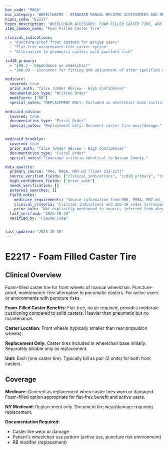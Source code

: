 ```yaml
---
boc_code: "M06A"
boc_category: "WHEELCHAIRS - STANDARD MANUAL RELATED ACCESSORIES AND REPAIRS"
hcpcs_code: "E2217"
hcpcs_description: "WHEELCHAIR ACCESSORY, FOAM FILLED CASTER TIRE, ANY SIZE, EACH"
item_common_name: "Foam Filled Caster Tire"

clinical_indications:
  - "Puncture-proof front casters for active users"
  - "Flat-free maintenance-free caster option"
  - "Alternative to pneumatic casters with puncture risk"

icd10_primary:
  - "Z99.3 - Dependence on wheelchair"
  - "Z46.89 - Encounter for fitting and adjustment of other specified devices"

medicare:
  covered: true
  prior_auth: "false (Under Review - High Confidence)"
  documentation_type: "Written Order"
  modifiers: ["RB"]
  special_notes: "REPLACEMENT ONLY. Included in wheelchair base initially. Replacement only with RB modifier. Flat-free, no maintenance required."

medicaid_nassau:
  covered: true
  documentation_type: "Fiscal Order"
  special_notes: "Replacement only. Document caster tire wear/damage."


medicaid_brooklyn:
  covered: true
  prior_auth: "false (Under Review - High Confidence)"
  documentation_type: "Fiscal Order"
  special_notes: "Coverage criteria identical to Nassau County."

data_quality:
  primary_source: "M06, M06A, M07.md (lines 213-217)"
  source_verified_fields: ["clinical_indications", "icd10_primary", "covered", "documentation_type"]
  high_confidence_fields: ["prior_auth"]
  needs_verification: []
  external_searches: []
  field_notes:
    medicare_requirements: "Source information from M06, M06A, M07.md (lines 213-217) - requirements extracted and documented."
    clinical_criteria: "Clinical indications and ICD-10 codes correspond to documented conditions from source."
    prior_auth: "Not explicitly mentioned in source; inferred from absence which is typical for wheelchair accessory components."
  last_verified: "2025-10-30"
  verified_by: "Claude Code"


last_updated: "2025-10-30"
---
```


# E2217 - Foam Filled Caster Tire

## Clinical Overview

Foam-filled caster tire for front wheels of manual wheelchair. Puncture-proof, maintenance-free alternative to pneumatic casters. For active users or environments with puncture risks.

**Foam-Filled Caster Benefits:** Flat-free, no air required, provides moderate cushioning compared to solid casters. Heavier than pneumatic but no maintenance.

**Caster Location:** Front wheels (typically smaller than rear propulsion wheels).

**Replacement Only:** Caster tires included in wheelchair base initially. Separately billable only as replacement.

**Unit:** Each (one caster tire). Typically bill as pair (2 units) for both front casters.

## Coverage

**Medicare:** Covered as replacement when caster tires worn or damaged. Foam-filled option appropriate for flat-free benefit and active users.

**NY Medicaid:** Replacement only. Document tire wear/damage requiring replacement.

**Documentation Required:**
- Caster tire wear or damage
- Patient's wheelchair use pattern (active use, puncture risk environment)
- RB modifier (replacement)
